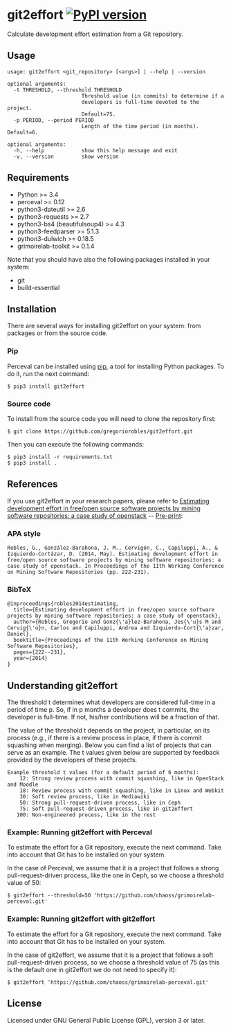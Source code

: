 # git2effort [![PyPI version](https://badge.fury.io/py/git2effort.svg)](https://badge.fury.io/py/git2effort)

Calculate development effort estimation from a Git repository.

## Usage

```
usage: git2effort <git_repository> [<args>] | --help | --version

optional arguments:
  -t THRESHOLD, --threshold THRESHOLD
                        Threshold value (in commits) to determine if a
                        developers is full-time devoted to the project.
                        Default=75.
  -p PERIOD, --period PERIOD
                        Length of the time period (in months). Default=6.

optional arguments:
  -h, --help            show this help message and exit
  -v, --version         show version

```

## Requirements

* Python >= 3.4
* perceval >= 0.12
* python3-dateutil >= 2.6
* python3-requests >= 2.7
* python3-bs4 (beautifulsoup4) >= 4.3
* python3-feedparser >= 5.1.3
* python3-dulwich >= 0.18.5
* grimoirelab-toolkit >= 0.1.4

Note that you should have also the following packages installed in your system:
- git
- build-essential

## Installation

There are several ways for installing git2effort on your system: from packages
or from the source code.

### Pip

Perceval can be installed using [pip](https://pip.pypa.io/en/stable/), a tool
for installing Python packages. To do it, run the next command:

```
$ pip3 install git2effort
```

### Source code

To install from the source code you will need to clone the repository first:

```
$ git clone https://github.com/gregoriorobles/git2effort.git
```

Then you can execute the following commands:
```
$ pip3 install -r requirements.txt
$ pip3 install .
```

## References

If you use git2effort in your research papers, please refer to [Estimating development effort in free/open source software projects by mining software repositories: a case study of openstack](https://dl.acm.org/doi/abs/10.1145/2597073.2597107) -- [Pre-print](https://www.researchgate.net/publication/260953482_Estimating_Development_Effort_in_FreeOpen_Source_Software_Projects_by_Mining_Software_Repositories):

### APA style

```
Robles, G., González-Barahona, J. M., Cervigón, C., Capiluppi, A., & Izquierdo-Cortázar, D. (2014, May). Estimating development effort in free/open source software projects by mining software repositories: a case study of openstack. In Proceedings of the 11th Working Conference on Mining Software Repositories (pp. 222-231).
```

### BibTeX

```
@inproceedings{robles2014estimating,
  title={Estimating development effort in free/open source software projects by mining software repositories: a case study of openstack},
  author={Robles, Gregorio and Gonz{\'a}lez-Barahona, Jes{\'u}s M and Cervig{\'o}n, Carlos and Capiluppi, Andrea and Izquierdo-Cort{\'a}zar, Daniel},
  booktitle={Proceedings of the 11th Working Conference on Mining Software Repositories},
  pages={222--231},
  year={2014}
}
```


## Understanding git2effort

The threshold t determines what developers are considered full-time in a period
of time p. So, if in p months a developer does t commits, the developer is
full-time. If not, his/her contributions will be a fraction of that.

The value of the threshold t depends on the project, in particular, on its
process (e.g., if there is a review process in place, if there is commit
squashing when merging). Below you can find a list of projects that can serve
as an example. The t values given below are supported by feedback provided
by the developers of these projects.

```
Example threshold t values (for a default period of 6 months):
    12: Strong review process with commit squashing, like in OpenStack and Moodle
    18: Review process with commit squashing, like in Linux and Webkit
    30: Soft review process, like in Mediawiki
    50: Strong pull-request-driven process, like in Ceph
    75: Soft pull-request-driven process, like in git2effort
   100: Non-engineered process, like in the rest
```

### Example: Running git2effort with Perceval

To estimate the effort for a Git repository, execute the next command. Take into
account that Git has to be installed on your system.

In the case of Perceval, we assume that it is a project that follows a strong
pull-request-driven process, like the one in Ceph, so we choose a threshold
value of 50:

```
$ git2effort --threshold=50 'https://github.com/chaoss/grimoirelab-perceval.git'
```

### Example: Running git2effort with git2effort

To estimate the effort for a Git repository, execute the next command. Take into
account that Git has to be installed on your system.

In the case of git2effort, we assume that it is a project that follows a soft
pull-request-driven process, so we choose a threshold value of 75 (as this is 
the default one in git2effort we do not need to specify it):

```
$ git2effort 'https://github.com/chaoss/grimoirelab-perceval.git'
```


## License

Licensed under GNU General Public License (GPL), version 3 or later.
